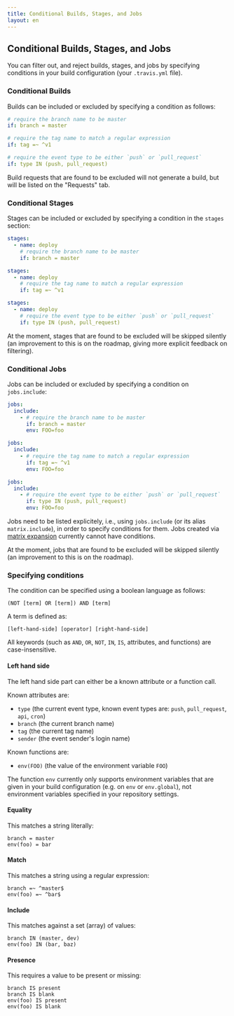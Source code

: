 ```yaml
---
title: Conditional Builds, Stages, and Jobs
layout: en
---
```


## Conditional Builds, Stages, and Jobs

You can filter out, and reject builds, stages, and jobs by specifying conditions in your build configuration (your `.travis.yml` file).

### Conditional Builds

Builds can be included or excluded by specifying a condition as follows:

```yaml
# require the branch name to be master
if: branch = master

# require the tag name to match a regular expression
if: tag =~ ^v1

# require the event type to be either `push` or `pull_request`
if: type IN (push, pull_request)
```

Build requests that are found to be excluded will not generate a build, but will be listed on the "Requests" tab.

### Conditional Stages

Stages can be included or excluded by specifying a condition in the `stages` section:

```yaml
stages:
  - name: deploy
    # require the branch name to be master
    if: branch = master

stages:
  - name: deploy
    # require the tag name to match a regular expression
    if: tag =~ ^v1

stages:
  - name: deploy
    # require the event type to be either `push` or `pull_request`
    if: type IN (push, pull_request)
```

At the moment, stages that are found to be excluded will be skipped silently (an improvement to this is on the roadmap, giving more explicit feedback on filtering).

### Conditional Jobs

Jobs can be included or excluded by specifying a condition on `jobs.include`:

```yaml
jobs:
  include:
    - # require the branch name to be master
      if: branch = master
      env: FOO=foo

jobs:
  include:
    - # require the tag name to match a regular expression
      if: tag =~ ^v1
      env: FOO=foo

jobs:
  include:
    - # require the event type to be either `push` or `pull_request`
      if: type IN (push, pull_request)
      env: FOO=foo
```

Jobs need to be listed explicitely, i.e., using `jobs.include` (or its alias `matrix.include`), in order to specify conditions for them. Jobs created via [matrix expansion](/user/customizing-the-build/#Build-Matrix) currently cannot have conditions.

At the moment, jobs that are found to be excluded will be skipped silently (an improvement to this is on the roadmap).

### Specifying conditions

The condition can be specified using a boolean language as follows:

```
(NOT [term] OR [term]) AND [term]
```

A term is defined as:

```
[left-hand-side] [operator] [right-hand-side]
```

All keywords (such as `AND`, `OR`, `NOT`, `IN`, `IS`, attributes, and functions) are case-insensitive.

#### Left hand side

The left hand side part can either be a known attribute or a function call.

Known attributes are:

* `type` (the current event type, known event types are: `push`, `pull_request`, `api`, `cron`)
* `branch` (the current branch name)
* `tag` (the current tag name)
* `sender` (the event sender's login name)

Known functions are:

* `env(FOO)` (the value of the environment variable `FOO`)

The function `env` currently only supports environment variables that are given in your build configuration (e.g. on `env` or `env.global`), not environment variables specified in your repository settings.

#### Equality

This matches a string literally:

```
branch = master
env(foo) = bar
```

#### Match

This matches a string using a regular expression:

```
branch =~ ^master$
env(foo) =~ ^bar$
```

#### Include

This matches against a set (array) of values:

```
branch IN (master, dev)
env(foo) IN (bar, baz)
```

#### Presence

This requires a value to be present or missing:

```
branch IS present
branch IS blank
env(foo) IS present
env(foo) IS blank
```

